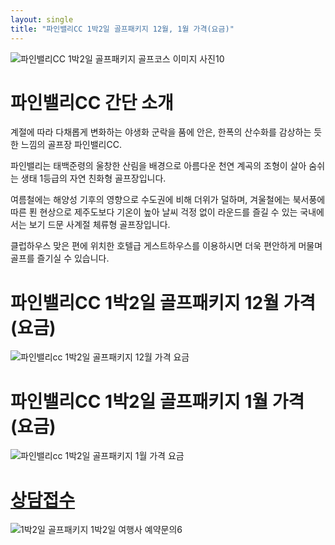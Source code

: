 ```yaml
---
layout: single
title: "파인밸리CC 1박2일 골프패키지 12월, 1월 가격(요금)"
---
```


![파인밸리CC 1박2일 골프패키지 골프코스 이미지 사진10](https://user-images.githubusercontent.com/96457511/147194752-82b260cd-c894-40c3-b95d-3399ab927fa0.jpg)


# 파인밸리CC 간단 소개

계절에 따라 다채롭게 변화하는 야생화 군락을 품에 안은, 한폭의 산수화를 감상하는 듯한 느낌의 골프장 파인밸리CC.

파인밸리는 태백준령의 울창한 산림을 배경으로 아름다운 천연 계곡의 조형이 살아 숨쉬는 생태 1등급의 자연 친화형 골프장입니다.

여름철에는 해양성 기후의 영향으로 수도권에 비해 더위가 덜하며, 겨울철에는 북서풍에 따른 푄 현상으로 제주도보다 기온이 높아 날씨 걱정 없이 라운드를 즐길 수 있는 국내에서는 보기 드문 사계절 체류형 골프장입니다.

클럽하우스 맞은 편에 위치한 호텔급 게스트하우스를 이용하시면 더욱 편안하게 머물며 골프를 즐기실 수 있습니다.


# 파인밸리CC 1박2일 골프패키지 12월 가격(요금)
![파인밸리cc 1박2일 골프패키지 12월 가격 요금](https://user-images.githubusercontent.com/96457511/147194617-5a5fbf31-0f61-40ab-a9cf-b1763fbef5aa.PNG)


# 파인밸리CC 1박2일 골프패키지 1월 가격(요금)
![파인밸리cc 1박2일 골프패키지 1월 가격 요금](https://user-images.githubusercontent.com/96457511/147194629-556c3731-2096-4d9d-8312-b8c8e55248d9.PNG)


# [상담접수](http://www.1night2day.com/golf/detail.html?goods_no=26 "1박2일 여행사 공식 홈페이지로 이동합니다.")

![1박2일 골프패키지 1박2일 여행사 예약문의6](https://user-images.githubusercontent.com/96457511/147194685-10d60adc-1799-4e15-ac2f-06eee01fb3e1.png)
